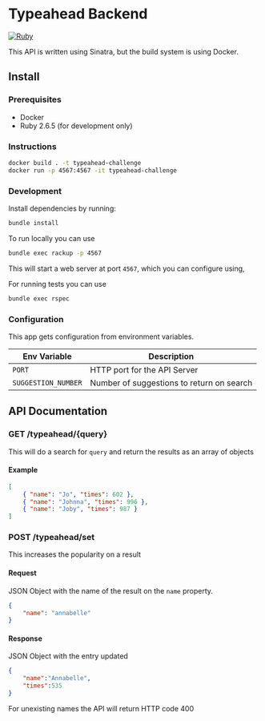 # Typeahead Backend

[![Ruby](https://github.com/abimaelmartell/typeahead-backend/workflows/Ruby/badge.svg)](https://github.com/abimaelmartell/typeahead-backend/actions)

This API is written using Sinatra, but the build system is using Docker.

## Install

### Prerequisites

- Docker
- Ruby 2.6.5 (for development only)

### Instructions

```sh
docker build . -t typeahead-challenge
docker run -p 4567:4567 -it typeahead-challenge
```

### Development

Install dependencies by running:

```sh
bundle install
```

To run locally you can use

```sh
bundle exec rackup -p 4567
```

This will start a web server at port `4567`, which you can configure using,


For running tests you can use

```sh
bundle exec rspec
```

### Configuration

This app gets configuration from environment variables.

| Env Variable | Description                  |
| ------------ | ---------------------------- |
| `PORT` | HTTP port for the API Server |
| `SUGGESTION_NUMBER` | Number of suggestions to return on search |

## API Documentation

### GET /typeahead/{query}

This will do a search for `query` and return the results as an array of objects

#### Example

```json
[
    { "name": "Jo", "times": 602 },
    { "name": "Johnna", "times": 996 },
    { "name": "Joby", "times": 987 }
]
```

### POST /typeahead/set

This increases the popularity on a result

#### Request

JSON Object with the name of the result on the `name` property.

```json
{
    "name": "annabelle"
}
```

#### Response

JSON Object with the entry updated

```json
{
    "name":"Annabelle",
    "times":535
}
```

For unexisting names the API will return HTTP code 400
